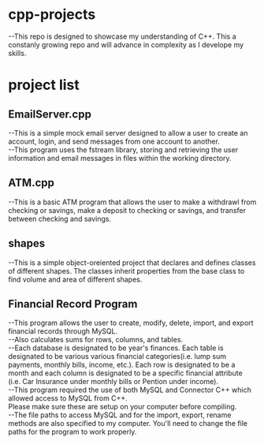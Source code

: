 # cpp-projects
--This repo is designed to showcase my understanding of C++. This a constanly growing repo and will advance in complexity as I develope my skills.

# project list

## EmailServer.cpp
--This is a simple mock email server designed to allow a user to create an account, login, and send messages from one account to another.  
--This program uses the fstream library, storing and retrieving the user information and email messages in files within the working directory.  

## ATM.cpp
--This is a basic ATM program that allows the user to make a withdrawl from checking or savings, make a deposit to checking or savings, and transfer between checking and savings. 

## shapes
--This is a simple object-oreiented project that declares and defines classes of different shapes. The classes inherit properties from the base class to find volume and area of different shapes.  

## Financial Record Program
--This program allows the user to create, modify, delete, import, and export financial records
through MySQL.  
--Also calculates sums for rows, columns, and tables.  
--Each database is designated to be year's finances. Each table is designated to be various
various financial categories(i.e. lump sum payments, monthly bills, income, etc.). Each row
is designated to be a month and each column is designated to be a specific financial attribute 
(i.e. Car Insurance under monthly bills or Pention under income).  
--This program required the use of both MySQL and Connector C++ which allowed access to MySQL from C++.  
Please make sure these are setup on your computer before compiling.  
--The file paths to access MySQL and for the import, export, rename methods are also specified to my computer. You'll need to change the file paths for the program to work properly.  